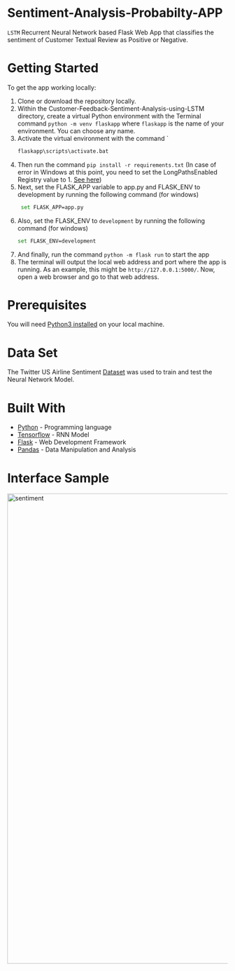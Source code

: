 # Sentiment-Analysis-Probabilty-APP


 `LSTM` Recurrent Neural Network based Flask Web App that classifies the sentiment of Customer Textual Review as Positive or Negative. 

# Getting Started

To get the app working locally:
1. Clone or download the repository locally.
2. Within the Customer-Feedback-Sentiment-Analysis-using-LSTM directory, create a virtual Python environment with the Terminal command `python -m venv flaskapp` where `flaskapp` is the name of your environment. You can choose any name.
3. Activate the virtual environment with the command        `
    ```bash                 
    flaskapp\scripts\activate.bat
    ```
4. Then run the command `pip install -r requirements.txt` (In case of error in Windows at this point, you need to set the LongPathsEnabled Registry value to 1. [See here](https://stackoverflow.com/questions/54778630/could-not-install-packages-due-to-an-environmenterror-errno-2-no-such-file-or/55189256#55189256))
5. Next, set the FLASK_APP variable to app.py and FLASK_ENV to development by running the following command (for windows) 
   ```bash
    set FLASK_APP=app.py
    ```
6. Also, set the FLASK_ENV to `development` by running the following command (for windows)
    ```bash
    set FLASK_ENV=development
    ```
7. And finally, run the command `python -m flask run` to start the app
8. The terminal will output the local web address and port where the app is running. As an example, this might be `http://127.0.0.1:5000/`. Now, open a web browser and go to that web address.

# Prerequisites

You will need [Python3 installed](https://www.python.org/downloads/) on your local machine.

# Data Set
The Twitter US Airline Sentiment [Dataset](https://www.kaggle.com/crowdflower/twitter-airline-sentiment) was used to train and test the Neural Network Model.


# Built With

* [Python](https://www.python.org/) - Programming language
* [Tensorflow](https://www.tensorflow.org/) - RNN Model
* [Flask](http://flask.pocoo.org/) - Web Development Framework
* [Pandas](https://pandas.pydata.org/) - Data Manipulation and Analysis

# Interface Sample

<img width="1073" alt="sentiment" src="https://github.com/anirudhbarbude/Sentiment-Analysis-Probabilty-APP/assets/71903512/689ad861-d2b5-4d30-91fc-30f1521582b2">

